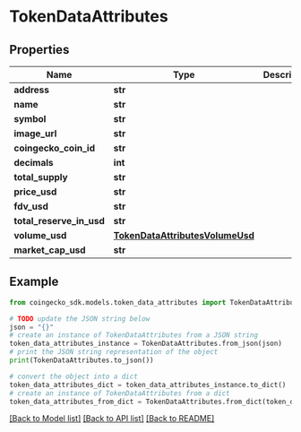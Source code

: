 # TokenDataAttributes


## Properties

Name | Type | Description | Notes
------------ | ------------- | ------------- | -------------
**address** | **str** |  | [optional] 
**name** | **str** |  | [optional] 
**symbol** | **str** |  | [optional] 
**image_url** | **str** |  | [optional] 
**coingecko_coin_id** | **str** |  | [optional] 
**decimals** | **int** |  | [optional] 
**total_supply** | **str** |  | [optional] 
**price_usd** | **str** |  | [optional] 
**fdv_usd** | **str** |  | [optional] 
**total_reserve_in_usd** | **str** |  | [optional] 
**volume_usd** | [**TokenDataAttributesVolumeUsd**](TokenDataAttributesVolumeUsd.md) |  | [optional] 
**market_cap_usd** | **str** |  | [optional] 

## Example

```python
from coingecko_sdk.models.token_data_attributes import TokenDataAttributes

# TODO update the JSON string below
json = "{}"
# create an instance of TokenDataAttributes from a JSON string
token_data_attributes_instance = TokenDataAttributes.from_json(json)
# print the JSON string representation of the object
print(TokenDataAttributes.to_json())

# convert the object into a dict
token_data_attributes_dict = token_data_attributes_instance.to_dict()
# create an instance of TokenDataAttributes from a dict
token_data_attributes_from_dict = TokenDataAttributes.from_dict(token_data_attributes_dict)
```
[[Back to Model list]](../README.md#documentation-for-models) [[Back to API list]](../README.md#documentation-for-api-endpoints) [[Back to README]](../README.md)


